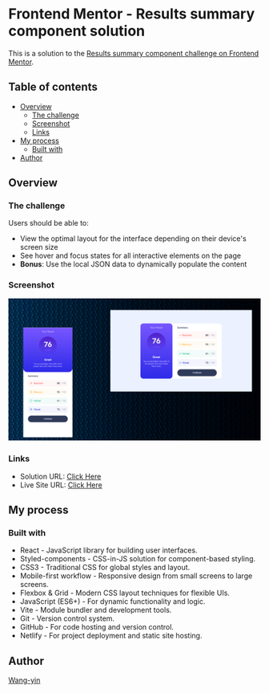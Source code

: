 # Frontend Mentor - Results summary component solution

This is a solution to the [Results summary component challenge on Frontend Mentor](https://www.frontendmentor.io/challenges/results-summary-component-CE_K6s0maV).

## Table of contents

- [Overview](#overview)
  - [The challenge](#the-challenge)
  - [Screenshot](#screenshot)
  - [Links](#links)
- [My process](#my-process)
  - [Built with](#built-with)
- [Author](#author)

## Overview

### The challenge

Users should be able to:

- View the optimal layout for the interface depending on their device's screen size
- See hover and focus states for all interactive elements on the page
- **Bonus**: Use the local JSON data to dynamically populate the content

### Screenshot

![](./screenshot.png)

### Links

- Solution URL: [Click Here](https://github.com/wang-yin/FrontendMentor/tree/main/Newbie/results-summary-component-main)
- Live Site URL: [Click Here](https://yinresults-summary-component.netlify.app/)

## My process

### Built with

- React - JavaScript library for building user interfaces.
- Styled-components - CSS-in-JS solution for component-based styling.
- CSS3 - Traditional CSS for global styles and layout.
- Mobile-first workflow - Responsive design from small screens to large screens.
- Flexbox & Grid - Modern CSS layout techniques for flexible UIs.
- JavaScript (ES6+) - For dynamic functionality and logic.
- Vite - Module bundler and development tools.
- Git - Version control system.
- GitHub - For code hosting and version control.
- Netlify - For project deployment and static site hosting.

## Author

[Wang-yin](https://github.com/wang-yin)
